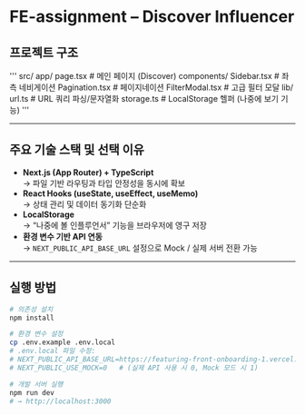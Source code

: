 # FE-assignment – Discover Influencer

## 프로젝트 구조

'''
src/
app/
page.tsx # 메인 페이지 (Discover)
components/
Sidebar.tsx # 좌측 네비게이션
Pagination.tsx # 페이지네이션
FilterModal.tsx # 고급 필터 모달
lib/
url.ts # URL 쿼리 파싱/문자열화
storage.ts # LocalStorage 헬퍼 (나중에 보기 기능)
'''

---

## 주요 기술 스택 및 선택 이유

- **Next.js (App Router) + TypeScript**  
  → 파일 기반 라우팅과 타입 안정성을 동시에 확보
- **React Hooks (useState, useEffect, useMemo)**  
  → 상태 관리 및 데이터 동기화 단순화
- **LocalStorage**  
  → “나중에 볼 인플루언서” 기능을 브라우저에 영구 저장
- **환경 변수 기반 API 연동**  
  → `NEXT_PUBLIC_API_BASE_URL` 설정으로 Mock / 실제 서버 전환 가능

---

## 실행 방법

```bash
# 의존성 설치
npm install

# 환경 변수 설정
cp .env.example .env.local
# .env.local 파일 수정:
# NEXT_PUBLIC_API_BASE_URL=https://featuring-front-onboarding-1.vercel.app
# NEXT_PUBLIC_USE_MOCK=0   # (실제 API 사용 시 0, Mock 모드 시 1)

# 개발 서버 실행
npm run dev
# → http://localhost:3000
```
